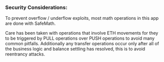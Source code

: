 ### Security Considerations:

To prevent overflow / underflow exploits, most math operations in this app are done with SafeMath.

Care has been taken with operations that involve ETH movements for they to be triggered by PULL operations over PUSH operations to avoid many common pitfalls. Additionally any transfer operations occur only after all of the business logic and balance settling has resolved, this is to avoid reentrancy attacks.
